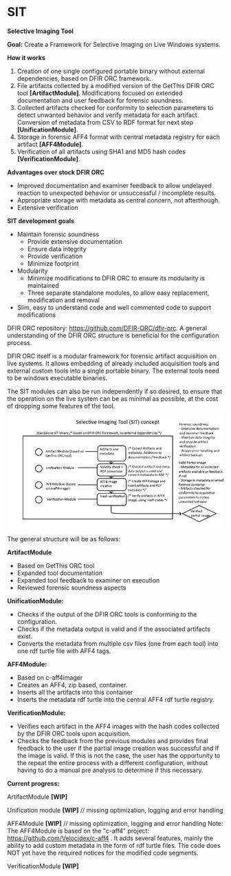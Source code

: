 # SIT
**Selective Imaging Tool**

**Goal:** 
Create a Framework for Selective Imaging on Live Windows systems.

**How it works** 
1. Creation of one single configured portable binary without external dependencies, based on DFIR ORC framework. 
2. File artifacts collected by a modified version of the GetThis DFIR ORC tool **[ArtifactModule]**. Modifications focused on extended documentation and user feedback for forensic soundness.
3. Collected artifacts checked for conformity to selection parameters to detect unwanted behavior and verify metadata for each artifact. Conversion of metadata from CSV to RDF format for next step **[UnificationModule]**.
4. Storage in forensic AFF4 format with central metadata registry for each artifact **[AFF4Module]**.
5. Verification of all artifacts using SHA1 and MD5 hash codes **[VerificationModule]**.

**Advantages over stock DFIR ORC**
- Improved documentation and examiner feedback to allow undelayed reaction to unexpected behavior or unsuccessful / incomplete results. 
- Appropriate storage with metadata as central concern, not afterthough.
- Extensive verification

**SIT development goals**
- Maintain forensic soundness
  - Provide extensive documentation
  - Ensure data integrity
  - Provide verification
  - Minimize footprint
- Modularity
  - Minimize modifications to DFIR ORC to ensure its modularity is maintained
  - Three separate standalone modules, to allow easy replacement, modification and removal
- Slim, easy to understand code and well commented code to support modifications

DFIR ORC repository: https://github.com/DFIR-ORC/dfir-orc. A general understanding of the DFIR ORC structure is beneficial for the configuration process. 

DFIR ORC itself is a modular framework for forensic artifact acquisition on live systems. It allows embedding of already included acquisition tools and external custom tools into a single portable binary. The external tools need to be windows executable binaries. 

The SIT modules can also be run independently if so desired, to ensure that the operation on the live system can be as minimal as possible, at the cost of dropping some features of the tool.  

![](https://github.com/QuoSecGmbH/SIT/blob/master/Concept.png)

The general structure will be as follows:

**ArtifactModule**
- Based on GetThis ORC tool
- Expanded tool documentation
- Expanded tool feedback to examiner on execution 
- Reviewed forensic soundness aspects 

**UnificationModule:** 
- Checks if the output of the DFIR ORC tools is conforming to the configuration.
- Checks if the metadata output is valid and if the associated artifacts exist.
- Converts the metadata from multiple csv files (one from each tool) into one rdf turtle file with AFF4 tags.

**AFF4Module:**
- Based on c-aff4imager
- Creates an AFF4, zip based, container.
- Inserts all the artifacts into this container
- Inserts the metadata rdf turtle into the central AFF4 rdf turtle registry.

**VerificationModule:**
- Verifies each artifact in the AFF4 images with the hash codes collected by the DFIR ORC tools upon acquisition.
- Checks the feedback from the previous modules and provides final feedback to the user if the partial image creation was successful
  and if the image is valid. If this is not the case, the user has the opportunity to the repeat the entire process with a different
  configuration, without having to do a manual pre analysis to determine if this necessary.
  
**Current progress:** 

ArtifactModule **[WIP]** 

Unification module **[WIP]** // missing optimization, logging and error handling

AFF4Module **[WIP]** // missing optimization, logging and error handling
Note: The AFF4Module is based on the "c-aff4" project: https://github.com/Velocidex/c-aff4 .
      It adds several features, mainly the ability to add custom metadata in the form of rdf turtle files. The code does NOT yet have 
      the required notices for the modified code segments.

VerificationModule **[WIP]**


